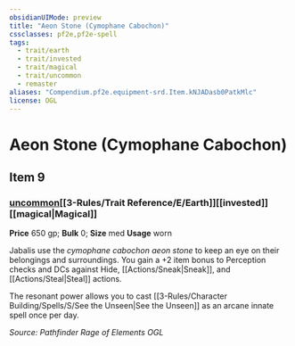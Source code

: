 ```yaml
---
obsidianUIMode: preview
title: "Aeon Stone (Cymophane Cabochon)"
cssclasses: pf2e,pf2e-spell
tags:
  - trait/earth
  - trait/invested
  - trait/magical
  - trait/uncommon
  - remaster
aliases: "Compendium.pf2e.equipment-srd.Item.kNJADasb0PatkMlc"
license: OGL
---
```

# Aeon Stone (Cymophane Cabochon)
## Item 9
### [uncommon](uncommon.md "Uncommon Rarity Trait")[[3-Rules/Trait Reference/E/Earth]][[invested]][[magical|Magical]]


**Price** 650 gp; 
**Bulk** 0; **Size** med
**Usage** worn

Jabalis use the _cymophane cabochon aeon stone_ to keep an eye on their belongings and surroundings. You gain a +2 item bonus to Perception checks and DCs against Hide, [[Actions/Sneak|Sneak]], and [[Actions/Steal|Steal]] actions.

The resonant power allows you to cast [[3-Rules/Character Building/Spells/S/See the Unseen|See the Unseen]] as an arcane innate spell once per day.

*Source: Pathfinder Rage of Elements*
*OGL*